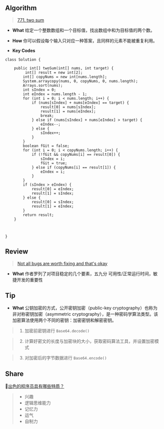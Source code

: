 ## Algorithm
> [771. two sum](https://leetcode.com/problems/two-sum/description/)

* **What** 给定一个整数数组和一个目标值，找出数组中和为目标值的两个数。 

* **How** 你可以假设每个输入只对应一种答案，且同样的元素不能被重复利用。

* **Key Codes**
```
class Solution {
     
    public int[] twoSum(int[] nums, int target) {
         int[] result = new int[2];  
        int[] copyNums = new int[nums.length];
        System.arraycopy(nums, 0, copyNums, 0, nums.length); 
        Arrays.sort(nums);
        int sIndex = 0;
        int eIndex = nums.length - 1;
        for (int i = 0; i < nums.length; i++) {
            if (nums[sIndex] + nums[eIndex] == target) {
                result[0] = nums[sIndex];
                result[1] = nums[eIndex];
                break;
            } else if (nums[sIndex] + nums[eIndex] > target) {
                eIndex--;
            } else {
                sIndex++;
            }
        }
        boolean fGit = false;
        for (int i = 0; i < copyNums.length; i++) {
            if (!fGit && copyNums[i] == result[0]) {
                sIndex = i;
                fGit = true;
            } else if (copyNums[i] == result[1]) {
                eIndex = i;
            }
        }
        if (sIndex > eIndex) {
            result[0] = eIndex;
            result[1] = sIndex;
        } else {
            result[0] = sIndex;
            result[1] = eIndex;
        }
        return result;
    }

   
  
}
```

## Review
> [Not all bugs are worth fixing and that's okay](https://blog.bugsnag.com/application-stability-monitoring/?utm_source=wanqu.co&utm_campaign=Wanqu+Daily&utm_medium=website)

* **What** 作者罗列了对项目稳定的几个要素，五九分 可用性/正常运行时间，敏捷开发的重要性


## Tip

* **What** 公钥加密的方式，公开密钥加密（public-key cryptography）也称为非对称密钥加密（asymmetric cryptography），是一种密码学算法类型。该加密算法使用两个不同的密钥：加密密钥和解密密钥。

>1. 加密前密钥进行 `Base64.decode()`

>2. 计算好密文的长度与加密块的大小，获取密码算法工具，并设置加密模式

>3. 对加密后的字节数据进行 `Base64.encode()`


## Share
[出色的程序员具有哪些特质？](https://mp.weixin.qq.com/s/DjS7nIvNRGkpU_IIDKqaAw)

>* 兴趣
>* 逻辑思维能力
>* 记忆力
>* 运气
>* 自制力